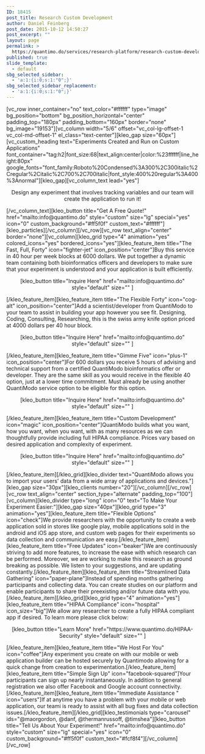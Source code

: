 ```yaml
---
ID: 18415
post_title: Research Custom Development
author: Daniel Feinberg
post_date: 2015-10-12 14:50:27
post_excerpt: ""
layout: page
permalink: >
  https://quantimo.do/services/research-platform/research-custom-development/
published: true
slide_template:
  - default
sbg_selected_sidebar:
  - 'a:1:{i:0;s:1:"0";}'
sbg_selected_sidebar_replacement:
  - 'a:1:{i:0;s:1:"0";}'
---
```

[vc_row inner_container="no" text_color="#ffffff" type="image" bg_position="bottom" bg_position_horizontal="center" padding_top="180px" padding_bottom="160px" border="none" bg_image="19153"][vc_column width="5/6" offset="vc_col-lg-offset-1 vc_col-md-offset-1" el_class="text-center"][kleo_gap size="60px"][vc_custom_heading text="Experiments Created and Run on Custom Applications" font_container="tag:h2|font_size:68|text_align:center|color:%23ffffff|line_height:80px" google_fonts="font_family:Roboto%20Condensed%3A300%2C300italic%2Cregular%2Citalic%2C700%2C700italic|font_style:400%20regular%3A400%3Anormal"][kleo_gap][vc_column_text lead="yes"]
<p style="text-align: center;">Design any experiment that involves tracking variables and our team will create the application to run it!</p>
[/vc_column_text][kleo_button title="Get A Free Quote!" href="mailto:info@quantimo.do" style="custom" size="lg" special="yes" icon="0" custom_background="#ff5f0f" custom_text="#ffffff"][kleo_particles][/vc_column][/vc_row][vc_row text_align="center" border="none"][vc_column][kleo_grid type="4" animation="yes" colored_icons="yes" bordered_icons="yes"][kleo_feature_item title="The Fast, Full, Forty" icon="fighter-jet" icon_position="center"]Buy this service in 40 hour per week blocks at 6000 dollars. We put together a dynamic team containing both bioinformatics officers and developers to make sure that your experiment is understood and your application is built efficiently.
<p style="text-align: center;">[kleo_button title="Inquire Here" href="mailto:info@quantimo.do" style="default" size="" ]</p>
[/kleo_feature_item][kleo_feature_item title="The Flexible Forty" icon="cog-alt" icon_position="center"]Add a scientist/developer from QuantiModo to your team to assist in building your app however you see fit. Designing, Coding, Consulting, Researching, this is the swiss army knife option priced at 4000 dollars per 40 hour block.
<p style="text-align: center;">[kleo_button title="Inquire Here" href="mailto:info@quantimo.do" style="default" size="" ]</p>
[/kleo_feature_item][kleo_feature_item title="Gimme Five" icon="plus-1" icon_position="center"]For 600 dollars you receive 5 hours of advising and technical support from a certified QuantiModo bioinformatics offer or developer. They are the same skill as you would receive in the flexible 40 option, just at a lower time commitment. Must already be using another QuantiModo service option to be eligible for this option.
<p style="text-align: center;">[kleo_button title="Inquire Here" href="mailto:info@quantimo.do" style="default" size="" ]</p>
[/kleo_feature_item][kleo_feature_item title="Custom Development" icon="magic" icon_position="center"]QuantiModo builds what you want, how you want, when you want, with as many resources as we can thoughtfully provide including full HIPAA compliance. Prices vary based on desired application and complexity of experiment.
<p style="text-align: center;">[kleo_button title="Inquire Here" href="mailto:info@quantimo.do" style="default" size="" ]</p>
[/kleo_feature_item][/kleo_grid][kleo_divider text="QuantiModo allows you to import your users' data from a wide array of applications and devices."][kleo_gap size="30px"][kleo_clients number="20"][/vc_column][/vc_row][vc_row text_align="center" section_type="alternate" padding_top="100"][vc_column][kleo_divider type="long" icon="0" text="To Make Your Experiment Easier:"][kleo_gap size="40px"][kleo_grid type="3" animation="yes"][kleo_feature_item title="Flexible Options" icon="check"]We provide researchers with the opportunity to create a web application sold in stores like google play, mobile applications sold in the android and iOS app store, and custom web pages for their experiments so data collection and communication are easy.[/kleo_feature_item][kleo_feature_item title="Free Updates" icon="beaker"]We are continuously striving to add more features, to increase the ease with which research can be performed. Moreover, we are working to make this research as ground breaking as possible. We listen to your suggestions, and are updating constantly.[/kleo_feature_item][kleo_feature_item title="Streamlined Data Gathering" icon="paper-plane"]Instead of spending months gathering participants and collecting data. You can create studies on our platform and enable participants to share their preexisting and/or future data with you.[/kleo_feature_item][/kleo_grid][kleo_grid type="4" animation="yes"][kleo_feature_item title="HIPAA Compliance" icon="hospital" icon_size="big"]We allow any researcher to create a fully HIPAA compliant app if desired. To learn more please click below:
<p style="text-align: center;">[kleo_button title="Learn More" href="https://www.quantimo.do/HIPAA-Security" style="default" size="" ]</p>
[/kleo_feature_item][kleo_feature_item title="We Host For You" icon="coffee"]Any experiment you create on with our mobile or web application builder can be hosted securely by Quantimodo allowing for a quick change from creation to experimentation.[/kleo_feature_item][kleo_feature_item title="Simple Sign Up" icon="facebook-squared"]Your participants can sign up nearly instantaneously. In addition to general registration we also offer Facebook and Google account connectivity.[/kleo_feature_item][kleo_feature_item title="Immediate Assistance " icon="users"]If at anytime you have a problem with your mobile or web application, our teami is ready to assist with all bug fixes and data collection issues.[/kleo_feature_item][/kleo_grid][kleo_testimonials type="carousel" ids="@maorgordon, @danf, @thermanrussoff, @timshea"][kleo_button title="Tell Us About Your Experiment!" href="mailto:info@quantimo.do" style="custom" size="lg" special="yes" icon="0" custom_background="#ff5f0f" custom_text="#fcf8f4"][/vc_column][/vc_row]